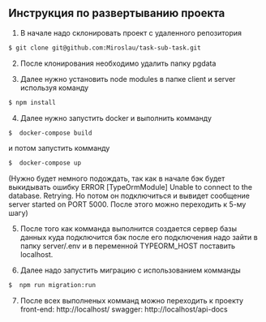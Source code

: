 ## Инструкция по развертыванию проекта

1) В начале надо склонировать проект с удаленного репозитория
```bash
$ git clone git@github.com:Miroslau/task-sub-task.git
```

2) После клонирования необходимо удалить папку pgdata

3) Далее нужно установить node modules в папке client и server используя команду

```bash
$ npm install
```

4) Далее нужно запустить docker и выполнить комманду 

```bash
$  docker-compose build 
```
и потом запустить комманду
```bash
$  docker-compose up 
```
(Нужно будет немного подождать, так как в начале бэк будет выкидывать ошибку ERROR [TypeOrmModule] Unable to connect to the database. Retrying. Но потом он подключиться и вывидет сообщение server started on PORT 5000. После этого можно переходить к 5-му шагу)

5) После того как комманда выполнится создается сервер базы данных куда подключится бэк после его подключения
надо зайти в папку server/.env и в переменной TYPEORM_HOST поставить localhost.


   
6) Далее надо запустить миграцию с использованием комманды
```bash
$  npm run migration:run
```
7) После всех выполненых комманд можно переходить к проекту
front-end: http://localhost/
swagger: http://localhost/api-docs
